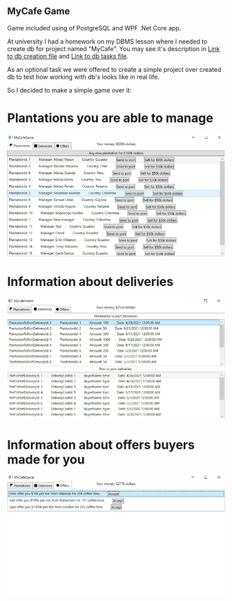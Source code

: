﻿## MyCafe Game

<!-- Description -->
Game included using of PostgreSQL and WPF .Net Core app.  
  
At university I had a homework on my DBMS lesson where I needed to create db for project named "MyCafe".
You may see it's description in [Link to db creation file](sql/CafeDbCreation.sql) and [Link to db tasks file](sql/HomeworkTasks.sql).  
  
As an optional task we were offered to
create a simple project over created db to test
how working with db's looks like in real life.  
  
So I decided to make a simple game over it:
<!-- Description end -->

<!-- Plantations tab description -->
# Plantations you are able to manage
<!-- Plantations tab description end -->
![Screenshot of plantations tab example](screenshots/plantations.jpg?raw=true "Plantations tab")

<!-- Deliveries tab description -->
# Information about deliveries
<!-- Deliveries tab description end -->
![Screenshot of plantations tab example](screenshots/deliveries.jpg?raw=true "Deliveries tab")

<!-- Offers tab description -->
# Information about offers buyers made for you
<!-- Offers tab description end -->
![Screenshot of plantations tab example](screenshots/offers.jpg?raw=true "Offers tab")